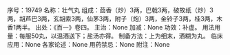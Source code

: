 序号：19749
名称：壮气丸
组成：茴香（炒）3两，巴戟3两，破故纸（炒）3两，胡芦巴3两，玄胡索3两，仙茅3两，附子（炮）3两，金铃子3两，桂3两，木香1两半。
出处：《百一》卷四。
主治：None
加减：None
功效：补虚。
用法用量：每服50丸，以温酒送下；盐汤亦得。
制备方法：上为细末，酒糊为丸。
临床应用：None
各家论述：None
用药禁忌：None
附注：None
